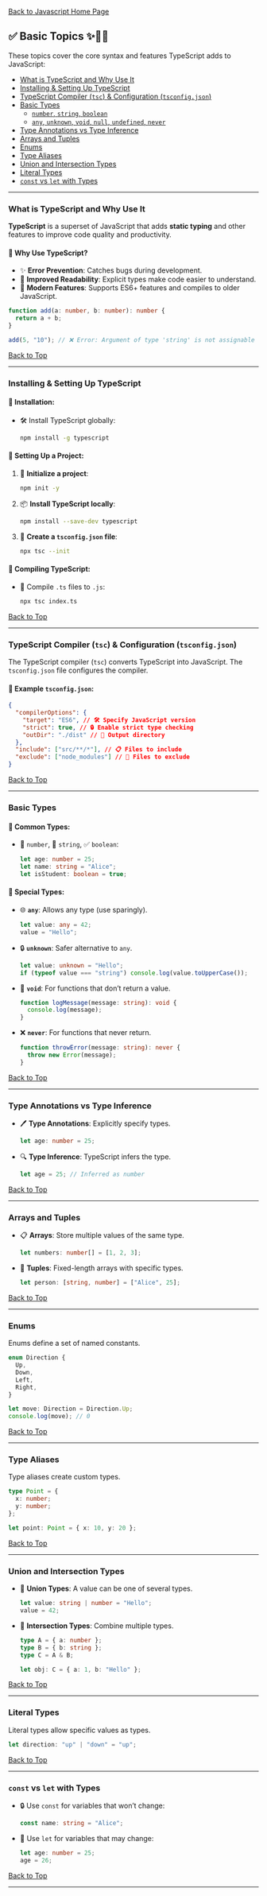 [Back to Javascript Home Page](./README.md#)

## ✅ **Basic Topics** ✨📘🧩

These topics cover the core syntax and features TypeScript adds to JavaScript:

- [What is TypeScript and Why Use It](#what-is-typescript-and-why-use-it)
- [Installing & Setting Up TypeScript](#installing--setting-up-typescript)
- [TypeScript Compiler (`tsc`) & Configuration (`tsconfig.json`)](#typescript-compiler-tsc--configuration-tsconfigjson)
- [Basic Types](#basic-types)
    - [`number`, `string`, `boolean`](#number-string-boolean)
    - [`any`, `unknown`, `void`, `null`, `undefined`, `never`](#any-unknown-void-null-undefined-never)
- [Type Annotations vs Type Inference](#type-annotations-vs-type-inference)
- [Arrays and Tuples](#arrays-and-tuples)
- [Enums](#enums)
- [Type Aliases](#type-aliases)
- [Union and Intersection Types](#union-and-intersection-types)
- [Literal Types](#literal-types)
- [`const` vs `let` with Types](#const-vs-let-with-types)

---

### **What is TypeScript and Why Use It**

**TypeScript** is a superset of JavaScript that adds **static typing** and other features to improve code quality and productivity.

#### 🔹 Why Use TypeScript?
- ✨ **Error Prevention**: Catches bugs during development.
- 📖 **Improved Readability**: Explicit types make code easier to understand.
- 🚀 **Modern Features**: Supports ES6+ features and compiles to older JavaScript.

```ts
function add(a: number, b: number): number {
  return a + b;
}

add(5, "10"); // ❌ Error: Argument of type 'string' is not assignable to parameter of type 'number'.
```

[Back to Top](#)

---

### **Installing & Setting Up TypeScript**

#### 🔹 Installation:
- 🛠️ Install TypeScript globally:
  ```bash
  npm install -g typescript
  ```

#### 🔹 Setting Up a Project:
1. 📂 **Initialize a project**:
   ```bash
   npm init -y
   ```
2. 📦 **Install TypeScript locally**:
   ```bash
   npm install --save-dev typescript
   ```
3. 📝 **Create a `tsconfig.json` file**:
   ```bash
   npx tsc --init
   ```

#### 🔹 Compiling TypeScript:
- 🔄 Compile `.ts` files to `.js`:
  ```bash
  npx tsc index.ts
  ```

[Back to Top](#)

---

### **TypeScript Compiler (`tsc`) & Configuration (`tsconfig.json`)**

The TypeScript compiler (`tsc`) converts TypeScript into JavaScript. The `tsconfig.json` file configures the compiler.

#### 🔹 Example `tsconfig.json`:
```json
{
  "compilerOptions": {
    "target": "ES6", // 🛠️ Specify JavaScript version
    "strict": true, // 🔒 Enable strict type checking
    "outDir": "./dist" // 📂 Output directory
  },
  "include": ["src/**/*"], // 📋 Files to include
  "exclude": ["node_modules"] // 🚫 Files to exclude
}
```

[Back to Top](#)

---

### **Basic Types**

#### 🔹 Common Types:
- 🔢 `number`, 📝 `string`, ✅ `boolean`:
  ```ts
  let age: number = 25;
  let name: string = "Alice";
  let isStudent: boolean = true;
  ```

#### 🔹 Special Types:
- 🌐 **`any`**: Allows any type (use sparingly).
  ```ts
  let value: any = 42;
  value = "Hello";
  ```
- 🔒 **`unknown`**: Safer alternative to `any`.
  ```ts
  let value: unknown = "Hello";
  if (typeof value === "string") console.log(value.toUpperCase());
  ```
- 🚫 **`void`**: For functions that don’t return a value.
  ```ts
  function logMessage(message: string): void {
    console.log(message);
  }
  ```
- ❌ **`never`**: For functions that never return.
  ```ts
  function throwError(message: string): never {
    throw new Error(message);
  }
  ```

[Back to Top](#)

---

### **Type Annotations vs Type Inference**

- 🖊️ **Type Annotations**: Explicitly specify types.
  ```ts
  let age: number = 25;
  ```
- 🔍 **Type Inference**: TypeScript infers the type.
  ```ts
  let age = 25; // Inferred as number
  ```

[Back to Top](#)

---

### **Arrays and Tuples**

- 📋 **Arrays**: Store multiple values of the same type.
  ```ts
  let numbers: number[] = [1, 2, 3];
  ```
- 🔗 **Tuples**: Fixed-length arrays with specific types.
  ```ts
  let person: [string, number] = ["Alice", 25];
  ```

[Back to Top](#)

---

### **Enums**

Enums define a set of named constants.

```ts
enum Direction {
  Up,
  Down,
  Left,
  Right,
}

let move: Direction = Direction.Up;
console.log(move); // 0
```

[Back to Top](#)

---

### **Type Aliases**

Type aliases create custom types.

```ts
type Point = {
  x: number;
  y: number;
};

let point: Point = { x: 10, y: 20 };
```

[Back to Top](#)

---

### **Union and Intersection Types**

- 🔀 **Union Types**: A value can be one of several types.
  ```ts
  let value: string | number = "Hello";
  value = 42;
  ```
- 🔗 **Intersection Types**: Combine multiple types.
  ```ts
  type A = { a: number };
  type B = { b: string };
  type C = A & B;

  let obj: C = { a: 1, b: "Hello" };
  ```

[Back to Top](#)

---

### **Literal Types**

Literal types allow specific values as types.

```ts
let direction: "up" | "down" = "up";
```

[Back to Top](#)

---

### **`const` vs `let` with Types**

- 🔒 Use `const` for variables that won’t change:
  ```ts
  const name: string = "Alice";
  ```
- 🔄 Use `let` for variables that may change:
  ```ts
  let age: number = 25;
  age = 26;
  ```

[Back to Top](#)

---